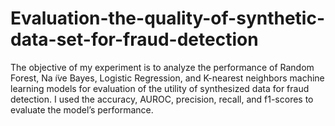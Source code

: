 # Evaluation-the-quality-of-synthetic-data-set-for-fraud-detection

The objective of my experiment is to analyze the performance of Random Forest, Na ̈ıve Bayes, Logistic Regression, and K-nearest neighbors machine learning models for evaluation of the utility of synthesized data for fraud detection. I used the accuracy, AUROC, precision, recall, and f1-scores to evaluate the model’s performance.
